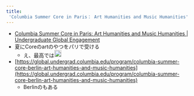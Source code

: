 ```yaml
---
title:
 'Columbia Summer Core in Paris： Art Humanities and Music Humanities'
---
```


- [Columbia Summer Core in Paris: Art Humanities and Music Humanities | Undergraduate Global Engagement](https://global.undergrad.columbia.edu/program/art-music-paris)
- 夏にCoreのartのやつをパリで受ける
    - え、最高では<img src='https://scrapbox.io/api/pages/blu3mo-public/blu3mo/icon' alt='blu3mo.icon' height="19.5"/>
- [https://global.undergrad.columbia.edu/program/columbia-summer-core-berlin-art-humanities-and-music-humanities](https://global.undergrad.columbia.edu/program/columbia-summer-core-berlin-art-humanities-and-music-humanities)
    - Berlinのもある
